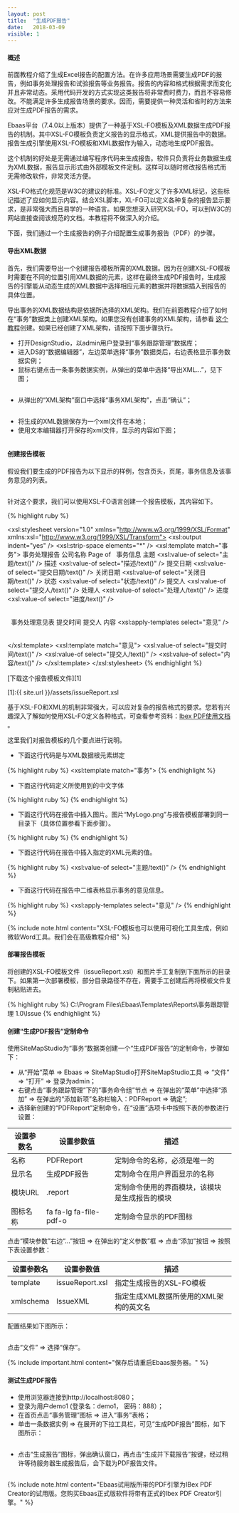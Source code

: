 ```yaml
---
layout: post
title:  "生成PDF报告"
date:   2018-03-09
visible: 1
---
```


#### 概述

前面教程介绍了生成Excel报告的配置方法。在许多应用场景需要生成PDF的报告，例如事务处理报告和试验报告等业务报告。报告的内容和格式根据需求而变化并且非常动态。采用代码开发的方式实现这类报告将非常费时费力，而且不容易修改。不能满足许多生成报告场景的要求。因而，需要提供一种灵活和省时的方法来应对生成PDF报告的需求。

Ebaas平台（7.4.0以上版本）提供了一种基于XSL-FO模板及XML数据生成PDF报告的机制。其中XSL-FO模板负责定义报告的显示格式，XML提供报告中的数据。报告生成引擎使用XSL-FO模板和XML数据作为输入，动态地生成PDF报告。

这个机制的好处是无需通过编写程序代码来生成报告。软件只负责将业务数据生成为XML数据，报告显示形式由外部模板文件定制。这样可以随时修改报告格式而无需修改软件，非常灵活方便。

XSL-FO格式化规范是W3C的建议的标准。XSL-FO定义了许多XML标记，这些标记描述了应如何显示内容。结合XSL脚本，XL-FO可以定义各种复杂的报告显示要求，是非常强大而且易学的一种语言。如果您想深入研究XSL-FO，可以到W3C的网站直接查阅该规范的文档。本教程将不做深入的介绍。

下面，我们通过一个生成报告的例子介绍配置生成事务报告（PDF）的步骤。

#### 导出XML数据

首先，我们需要导出一个创建报告模板所需的XML数据。因为在创建XSL-FO模板时需要在不同的位置引用XML数据的元素，这样在最终生成PDF报告时，生成报告的引擎能从动态生成的XML数据中选择相应元素的数据并将数据插入到报告的具体位置。

导出事务的XML数据结构是依据所选择的XML架构。我们在前面教程介绍了如何在“事务”数据类上创建XML架构。如果您没有创建事务的XML架构，请参看 <a class="post-link" href="https://smarttdm.github.io/blog/Tutorial-6.0-%E9%85%8D%E7%BD%AEExcel%E6%8A%A5%E8%A1%A8%E6%95%B0%E6%8D%AE%E6%BA%90XML%E6%9E%B6%E6%9E%84/">这个教程</a>创建。如果已经创建了XML架构，请按照下面步骤执行。

* 打开DesignStudio，以admin用户登录到“事务跟踪管理”数据库；
* 进入DS的“数据编辑器”，左边菜单选择“事务”数据类后，右边表格显示事务数据实例；
* 鼠标右键点击一条事务数据实例，从弹出的菜单中选择“导出XML...”，见下图；

<img src="{{'/assets/img/2018-3-9-2-导出XML数据.png' | prepend: site.baseurl }}" alt="">

* 从弹出的“XML架构”窗口中选择“事务XML架构”，点击“确认”；

<img src="{{'/assets/img/2018-3-9-2-选择XML架构.png' | prepend: site.baseurl }}" alt="">

* 将生成的XML数据保存为一个xml文件在本地；
* 使用文本编辑器打开保存的xml文件，显示的内容如下图；

<img src="{{'/assets/img/2018-3-9-2-事务XML数据.png' | prepend: site.baseurl }}" alt="">

#### 创建报告模板

假设我们要生成的PDF报告为以下显示的样例，包含页头，页尾，事务信息及该事务意见的列表。

<img src="{{'/assets/img/2018-3-9-2-PDF报告格式.png' | prepend: site.baseurl }}" alt="">

针对这个要求，我们可以使用XSL-FO语言创建一个报告模板，其内容如下。

{% highlight ruby %}
<?xml version="1.0" encoding="utf-8"?>
<xsl:stylesheet version="1.0" xmlns="http://www.w3.org/1999/XSL/Format"
   xmlns:xsl="http://www.w3.org/1999/XSL/Transform">
  <xsl:output indent="yes" />
  <xsl:strip-space elements="*" />
  <xsl:template match="事务">
    <root font-family="宋体">
      <layout-master-set>
        <simple-page-master master-name="page-layout" page-height="11in" page-width="8.5in" margin-top=".5in" margin-bottom=".5in" margin-left=".5in" margin-right=".5in">
          <region-body margin="1in" region-name="body" />
		  <region-before region-name="xsl-region-before" extent="5in" padding-left=".5in" padding-right=".5in"/>
          <region-after region-name="xsl-region-after" extent=".5in" padding-left=".5in" padding-right=".5in"/>
        </simple-page-master>
      </layout-master-set>
      <page-sequence master-reference="page-layout">
	    <static-content flow-name="xsl-region-before">
			<block space-after="0pt" space-after.conditionality="retain" line-height="1.147" font-size="11pt" text-align="left">
				<inline>
					<external-graphic src="url(MyLogo.png)" content-height="scale-to-fit" scaling="non-uniform"/>
				</inline>
				<block-container>
				   <block text-align="center" font-size="20pt" font-weight="bold">事务处理报告</block>
				</block-container >
			</block>
        </static-content>
        <static-content flow-name="xsl-region-after">
			<block text-align-last="justify">
			  公司名称
			  <leader leader-pattern="space" text-align="end"/>
				Page <page-number/> of 
						<page-number-citation ref-id="TheVeryLastPage"/>
			</block>
        </static-content>
        <flow flow-name="body">
			<block>&#160;</block>
		  <block font-size="13pt" font-weight="bold">事务信息</block>
		  <table>
            <table-column column-number="1" column-width="40%" />
            <table-column column-number="2" column-width="60%" />
            <table-body>
				<table-row>
				  <table-cell border="1pt solid black" padding="4pt">
					<block>
					  主题
					</block>
				  </table-cell>
				  <table-cell border="1pt solid black" padding="4pt">
					<block>
					  <xsl:value-of select="主题/text()" />
					</block>
				  </table-cell>
				</table-row>
				<table-row>
				  <table-cell border="1pt solid black" padding="4pt">
					<block>
					  描述
					</block>
				  </table-cell>
				  <table-cell border="1pt solid black" padding="4pt">
					<block>
					  <xsl:value-of select="描述/text()" />
					</block>
				  </table-cell>
				</table-row>
				<table-row>
				  <table-cell border="1pt solid black" padding="4pt">
					<block>
					  提交日期
					</block>
				  </table-cell>
				  <table-cell border="1pt solid black" padding="4pt">
					<block>
					  <xsl:value-of select="提交日期/text()" />
					</block>
				  </table-cell>
				</table-row>
				<table-row>
				  <table-cell border="1pt solid black" padding="4pt">
					<block>
					  关闭日期
					</block>
				  </table-cell>
				  <table-cell border="1pt solid black" padding="4pt">
					<block>
					  <xsl:value-of select="关闭日期/text()" />
					</block>
				  </table-cell>
				</table-row>
				<table-row>
				  <table-cell border="1pt solid black" padding="4pt">
					<block>
					  状态
					</block>
				  </table-cell>
				  <table-cell border="1pt solid black" padding="4pt">
					<block>
					  <xsl:value-of select="状态/text()" />
					</block>
				  </table-cell>
				</table-row>
				<table-row>
				  <table-cell border="1pt solid black" padding="4pt">
					<block>
					  提交人
					</block>
				  </table-cell>
				  <table-cell border="1pt solid black" padding="4pt">
					<block>
					  <xsl:value-of select="提交人/text()" />
					</block>
				  </table-cell>
				</table-row>
				<table-row>
				  <table-cell border="1pt solid black" padding="4pt">
					<block>
					  处理人
					</block>
				  </table-cell>
				  <table-cell border="1pt solid black" padding="4pt">
					<block>
					  <xsl:value-of select="处理人/text()" />
					</block>
				  </table-cell>
				</table-row>
				<table-row>
				  <table-cell border="1pt solid black" padding="4pt">
					<block>
					  进度
					</block>
				  </table-cell>
				  <table-cell border="1pt solid black" padding="4pt">
					<block>
					  <xsl:value-of select="进度/text()" />
					</block>
				  </table-cell>
				</table-row>
            </table-body>
          </table>
		  <block>&#160;</block>
		  <block font-size="13pt" font-weight="bold">事务处理意见表</block>
          <table>
            <table-column column-number="1" column-width="30%" />
            <table-column column-number="2" column-width="15%" />
            <table-column column-number="3" column-width="55%" />
            <table-header font-weight="bold">
              <table-row>
                <table-cell border="1pt solid black" padding="4pt">
                  <block>提交时间</block>
                </table-cell>
                <table-cell border="1pt solid black" padding="4pt">
                  <block>提交人</block>
                </table-cell>
                <table-cell border="1pt solid black" padding="4pt">
                  <block>内容</block>
                </table-cell>
              </table-row>
            </table-header>
            <table-body>
              <xsl:apply-templates select="意见" />
            </table-body>
          </table>
		  <block id="TheVeryLastPage" />
        </flow>
      </page-sequence>
    </root>
  </xsl:template>
  <xsl:template match="意见">
    <table-row>
      <table-cell border="1pt solid black" padding="4pt">
        <block>
          <xsl:value-of select="提交时间/text()" />
        </block>
      </table-cell>
      <table-cell border="1pt solid black" padding="4pt">
        <block>
          <xsl:value-of select="提交人/text()" />
        </block>
      </table-cell>
      <table-cell border="1pt solid black" padding="4pt">
        <block>
          <xsl:value-of select="内容/text()" />
        </block>
      </table-cell>
    </table-row>
  </xsl:template>
</xsl:stylesheet>
{% endhighlight %}

[下载这个报告模板文件][1]

[1]:{{ site.url }}/assets/issueReport.xsl

基于XSL-FO和XML的机制非常强大，可以应对复杂的报告格式的要求。您若有兴趣深入了解如何使用XSL-FO定义各种格式，可查看参考资料：<a class='post-link' href='http://www.xmlpdf.com/builds/ibex.pdf'>Ibex PDF使用文档</a> 。

这里我们对报告模板的几个要点进行说明。

* 下面这行代码是与XML数据根元素绑定

{% highlight ruby %}
<xsl:template match="事务">
{% endhighlight %}

* 下面这行代码定义所使用到的中文字体

{% highlight ruby %}
<root font-family="宋体">
{% endhighlight %}
	
* 下面这行代码在报告中插入图片。图片“MyLogo.png”与报告模板部署到同一目录下（具体位置参看下面步骤）。

{% highlight ruby %}
<external-graphic src="url(MyLogo.png)" content-height="scale-to-fit" scaling="non-uniform"/>
{% endhighlight %}

* 下面这行代码在报告中插入指定的XML元素的值。

{% highlight ruby %}
<xsl:value-of select="主题/text()" />
{% endhighlight %}

* 下面这行代码在报告中二维表格显示事务的意见信息。

{% highlight ruby %}
<xsl:apply-templates select="意见" />
{% endhighlight %}

{% include note.html content="XSL-FO模板也可以使用可视化工具生成，例如微软Word工具。我们会在高级教程介绍" %}

#### 部署报告模板

将创建的XSL-FO模板文件（issueReport.xsl）和图片手工复制到下面所示的目录下。如果第一次部署模板，部分目录路径不存在，需要手工创建后再将模板文件复制粘贴进去。

{% highlight ruby %}
C:\Program Files\Ebaas\Templates\Reports\事务跟踪管理 1.0\Issue
{% endhighlight %}

#### 创建“生成PDF报告”定制命令

使用SiteMapStudio为“事务”数据类创建一个“生成PDF报告”的定制命令，步骤如下：

* 从“开始”菜单 => Ebaas => SiteMapStudio打开SiteMapStudio工具 => “文件” => “打开” => 登录为admin；
* 右键点击“事务跟踪管理”下的“事务命令组”节点 => 在弹出的“菜单”中选择“添加” => 在弹出的“添加新项”名称栏输入：PDFReport => 确定”;
* 选择新创建的“PDFReport”定制命令，在“设置”选项卡中按照下表的参数进行设置：

| 设置参数名 | 设置参数值 | 描述 |
|-------|--------|---------|
| 名称 | PDFReport | 定制命令的名称，必须是唯一的 |
| 显示名 | 生成PDF报告 | 定制命令在用户界面显示的名称 |
| 模块URL | .report | 定制命令使用的界面模块，该模块是生成报告的模块 |
| 图标名称 | fa fa-lg fa-file-pdf-o | 定制命令显示的PDF图标 |

点击“模块参数”右边“...”按钮 => 在弹出的“定义参数”框 => 点击“添加”按钮 => 按照下表设置参数：

| 设置参数名 | 设置参数值 | 描述 |
|-------|--------|---------|
| template | issueReport.xsl | 指定生成报告的XSL-FO模板 |
| xmlschema | IssueXML | 指定生成XML数据所使用的XML架构的英文名 |

配置结果如下图所示：

<img src="{{'/assets/img/2018-3-9-2-创建生成PDF报告定制命令.png' | prepend: site.baseurl }}" alt="">

点击“文件” => 选择“保存”。

{% include important.html content="保存后请重启Ebaas服务器。" %}

#### 测试生成PDF报告

* 使用浏览器连接到http://localhost:8080；
* 登录为用户demo1 (登录名：demo1， 密码：888）；
* 在首页点击“事务管理”图标 => 进入“事务”表格；
* 单击一条数据实例 => 在展开的下拉工具栏，可见“生成PDF报告”图标，如下图所示：

<img src="{{'/assets/img/2018-3-9-2-显示生成报告定制命令.png' | prepend: site.baseurl }}" alt="">

* 点击“生成报告”图标，弹出确认窗口，再点击“生成并下载报告”按键，经过稍许等待服务器生成报告后，会下载为PDF报告文件。

<img src="{{'/assets/img/2018-3-9-2-生成的PDF报告.png' | prepend: site.baseurl }}" alt="">

{% include note.html content="Ebaas试用版所带的PDF引擎为IBex PDF Creator的试用版。您购买Ebaas正式版软件将带有正式的Ibex PDF Creator引擎。" %}

